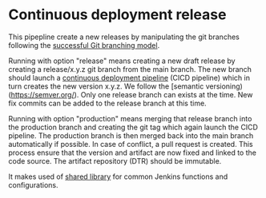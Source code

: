 # Continuous deployment release
This pipepline create a new releases by manipulating the git branches following the [successful Git branching model](https://nvie.com/posts/a-successful-git-branching-model/). 

Running with option "release" means creating a new draft release by creating a release/x.y.z git branch from the main branch. The new branch should launch a [continuous deployment pipeline](https://github.com/duvalhub/continuous-deployment) (CICD pipeline) which in turn creates the new version x.y.z. We follow the [semantic versioning)(https://semver.org/). Only one release branch can exists at the time. New fix commits can be added to the release branch at this time.

Running with option "production" means merging that release branch into the production branch and creating the git tag which again launch the CICD pipeline. The production branch is then merged back into the main branch automatically if possible. In case of conflict, a pull request is created. This process ensure that the version and artifact are now fixed and linked to the code source. The artifact repository (DTR) should be immutable. 

It makes used of [shared library](https://github.com/duvalhub/continuous-deployment-shared-library) for common Jenkins functions and configurations.
